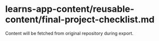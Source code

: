 # learns-app-content/reusable-content/final-project-checklist.md

Content will be fetched from original repository during export.